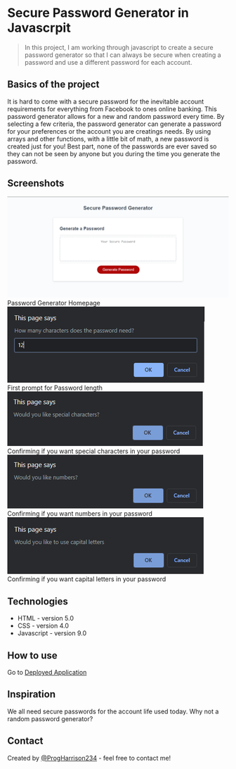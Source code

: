 # Secure Password Generator in Javascrpit
> In this project, I am working through javascript to create a secure password generator so that I can always be secure when creating a password and use a different password for each account. 

## Basics of the project
It is hard to come with a secure password for the inevitable account requirements for everything from Facebook to ones online banking. This password generator allows for a new and random password every time. By selecting a few criteria, the password generator can generate a password for your preferences or the account you are creatings needs. By using arrays and other functions, with a little bit of math, a new password is created just for you! Best part, none of the passwords are ever saved so they can not be seen by anyone but you during the time you generate the password. 

## Screenshots
![Password Generator Homepage](./Images/Password-Generator-Homepage.png)<br/>
Password Generator Homepage<br/>
![Password Character Length Prompt](./Images/PWD-Length-Criteria.png)<br/>
First prompt for Password length<br/>
![Special Charater Criteria](./Images/Special-Characters.png)<br/>
Confirming if you want special characters in your password<br/>
![Number Charater Criteria](./Images/Number-Character.png)<br/>
Confirming if you want numbers in your password<br/>
![Capital Charater Criteria](./Images/Capital-Letters.png)<br/>
Confirming if you want capital letters in your password<br/>

## Technologies
* HTML - version 5.0
* CSS - version 4.0
* Javascript - version 9.0

## How to use
Go to [Deployed Application](https://ProgHarrison234.github.io/javascript-password-generator)

## Inspiration
We all need secure passwords for the account life used today. Why not a random password generator? 

## Contact
Created by [@ProgHarrison234](https://www.github/ProgHarrison234) - feel free to contact me!